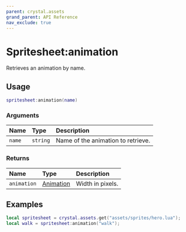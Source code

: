 ```yaml
---
parent: crystal.assets
grand_parent: API Reference
nav_exclude: true
---
```


# Spritesheet:animation

Retrieves an animation by name.

## Usage

```lua
spritesheet:animation(name)
```

### Arguments

| Name   | Type     | Description                        |
| :----- | :------- | :--------------------------------- |
| `name` | `string` | Name of the animation to retrieve. |

### Returns

| Name        | Type                   | Description      |
| :---------- | :--------------------- | :--------------- |
| `animation` | [Animation](animation) | Width in pixels. |

## Examples

```lua
local spritesheet = crystal.assets.get("assets/sprites/hero.lua");
local walk = spritesheet:animation("walk");
```
